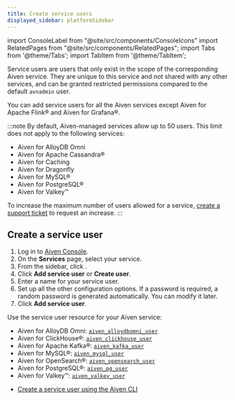 ```yaml
---
title: Create service users
displayed_sidebar: platformSidebar
---
```


import ConsoleLabel from "@site/src/components/ConsoleIcons"
import RelatedPages from "@site/src/components/RelatedPages";
import Tabs from '@theme/Tabs';
import TabItem from '@theme/TabItem';

Service users are users that only exist in the scope of the corresponding Aiven service.
They are unique to this service and not shared with any other services,
and can be granted restricted permissions compared to the default `avnadmin`
user.

You can add service users for all the Aiven services except Aiven for Apache Flink®
and Aiven for Grafana®.

:::note
By default, Aiven-managed services allow up to 50 users.
This limit does not apply to the following services:

- Aiven for AlloyDB Omni
- Aiven for Apache Cassandra®
- Aiven for Caching
- Aiven for Dragonfly
- Aiven for MySQL®
- Aiven for PostgreSQL®
- Aiven for Valkey™

To increase the maximum number of users allowed for a service,
[create a support ticket](/docs/platform/howto/support) to request an increase.
:::

## Create a service user

<Tabs groupId="group1">
<TabItem value="console" label="Console" default>

1.  Log in to [Aiven Console](https://console.aiven.io/).
1.  On the **Services** page, select your service.
1.  From the sidebar, click <ConsoleLabel name="serviceusers"/>.
1.  Click **Add service user** or **Create user**.
1.  Enter a name for your service user.
1.  Set up all the other configuration options. If a password is required,
    a random password is generated automatically. You can modify it later.
1.  Click **Add service user**.

</TabItem>
<TabItem value="terraform" label="Terraform">

Use the service user resource for your Aiven service:

- Aiven for AlloyDB Omni: [`aiven_alloydbomni_user`](https://registry.terraform.io/providers/aiven/aiven/latest/docs/resources/alloydbomni_user)
- Aiven for ClickHouse®: [`aiven_clickhouse_user`](https://registry.terraform.io/providers/aiven/aiven/latest/docs/resources/clickhouse_user)
- Aiven for Apache Kafka®: [`aiven_kafka_user`](https://registry.terraform.io/providers/aiven/aiven/latest/docs/resources/kafka_user)
- Aiven for MySQL®: [`aiven_mysql_user`](https://registry.terraform.io/providers/aiven/aiven/latest/docs/resources/mysql_user)
- Aiven for OpenSearch®: [`aiven_opensearch_user`](https://registry.terraform.io/providers/aiven/aiven/latest/docs/resources/opensearch_user)
- Aiven for PostgreSQL®: [`aiven_pg_user`](https://registry.terraform.io/providers/aiven/aiven/latest/docs/resources/pg_user)
- Aiven for Valkey™: [`aiven_valkey_user`](https://registry.terraform.io/providers/aiven/aiven/latest/docs/resources/valkey_user)

</TabItem>
</Tabs>

<RelatedPages/>

- [Create a service user using the Aiven CLI](/docs/tools/cli/service/user#avn-service-user-create)
